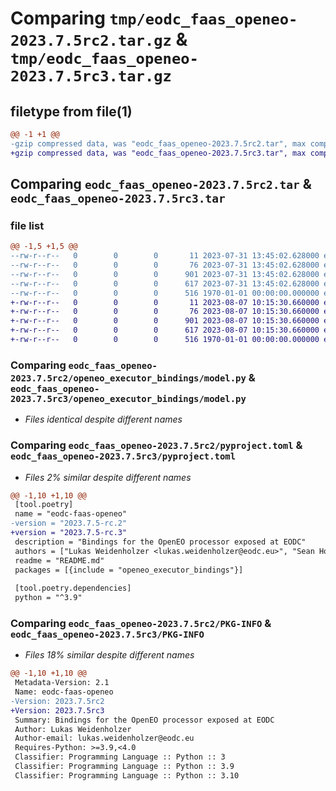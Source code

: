 # Comparing `tmp/eodc_faas_openeo-2023.7.5rc2.tar.gz` & `tmp/eodc_faas_openeo-2023.7.5rc3.tar.gz`

## filetype from file(1)

```diff
@@ -1 +1 @@
-gzip compressed data, was "eodc_faas_openeo-2023.7.5rc2.tar", max compression
+gzip compressed data, was "eodc_faas_openeo-2023.7.5rc3.tar", max compression
```

## Comparing `eodc_faas_openeo-2023.7.5rc2.tar` & `eodc_faas_openeo-2023.7.5rc3.tar`

### file list

```diff
@@ -1,5 +1,5 @@
--rw-r--r--   0        0        0       11 2023-07-31 13:45:02.628000 eodc_faas_openeo-2023.7.5rc2/README.md
--rw-r--r--   0        0        0       76 2023-07-31 13:45:02.628000 eodc_faas_openeo-2023.7.5rc2/openeo_executor_bindings/__init__.py
--rw-r--r--   0        0        0      901 2023-07-31 13:45:02.628000 eodc_faas_openeo-2023.7.5rc2/openeo_executor_bindings/model.py
--rw-r--r--   0        0        0      617 2023-07-31 13:45:02.628000 eodc_faas_openeo-2023.7.5rc2/pyproject.toml
--rw-r--r--   0        0        0      516 1970-01-01 00:00:00.000000 eodc_faas_openeo-2023.7.5rc2/PKG-INFO
+-rw-r--r--   0        0        0       11 2023-08-07 10:15:30.660000 eodc_faas_openeo-2023.7.5rc3/README.md
+-rw-r--r--   0        0        0       76 2023-08-07 10:15:30.660000 eodc_faas_openeo-2023.7.5rc3/openeo_executor_bindings/__init__.py
+-rw-r--r--   0        0        0      901 2023-08-07 10:15:30.660000 eodc_faas_openeo-2023.7.5rc3/openeo_executor_bindings/model.py
+-rw-r--r--   0        0        0      617 2023-08-07 10:15:30.660000 eodc_faas_openeo-2023.7.5rc3/pyproject.toml
+-rw-r--r--   0        0        0      516 1970-01-01 00:00:00.000000 eodc_faas_openeo-2023.7.5rc3/PKG-INFO
```

### Comparing `eodc_faas_openeo-2023.7.5rc2/openeo_executor_bindings/model.py` & `eodc_faas_openeo-2023.7.5rc3/openeo_executor_bindings/model.py`

 * *Files identical despite different names*

### Comparing `eodc_faas_openeo-2023.7.5rc2/pyproject.toml` & `eodc_faas_openeo-2023.7.5rc3/pyproject.toml`

 * *Files 2% similar despite different names*

```diff
@@ -1,10 +1,10 @@
 [tool.poetry]
 name = "eodc-faas-openeo"
-version = "2023.7.5-rc.2"
+version = "2023.7.5-rc.3"
 description = "Bindings for the OpenEO processor exposed at EODC"
 authors = ["Lukas Weidenholzer <lukas.weidenholzer@eodc.eu>", "Sean Hoyal <sean.hoyal@eodc.eu>", "Valentina Hutter <valentina.hutter@eodc.eu>"]
 readme = "README.md"
 packages = [{include = "openeo_executor_bindings"}]
 
 [tool.poetry.dependencies]
 python = "^3.9"
```

### Comparing `eodc_faas_openeo-2023.7.5rc2/PKG-INFO` & `eodc_faas_openeo-2023.7.5rc3/PKG-INFO`

 * *Files 18% similar despite different names*

```diff
@@ -1,10 +1,10 @@
 Metadata-Version: 2.1
 Name: eodc-faas-openeo
-Version: 2023.7.5rc2
+Version: 2023.7.5rc3
 Summary: Bindings for the OpenEO processor exposed at EODC
 Author: Lukas Weidenholzer
 Author-email: lukas.weidenholzer@eodc.eu
 Requires-Python: >=3.9,<4.0
 Classifier: Programming Language :: Python :: 3
 Classifier: Programming Language :: Python :: 3.9
 Classifier: Programming Language :: Python :: 3.10
```

